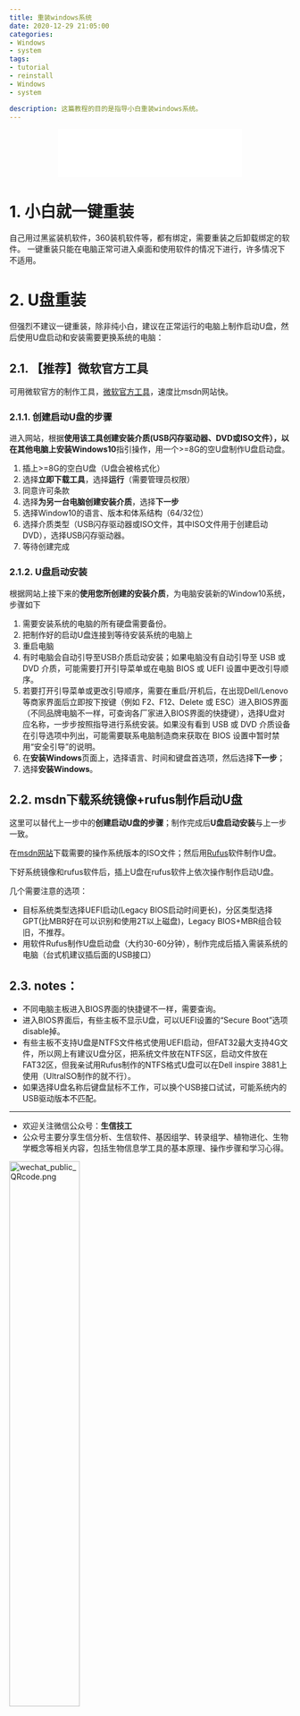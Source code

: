```yaml
---
title: 重装windows系统
date: 2020-12-29 21:05:00
categories: 
- Windows
- system
tags: 
- tutorial
- reinstall
- Windows
- system

description: 这篇教程的目的是指导小白重装windows系统。
---  
```


<div align="middle"><iframe frameborder="no" border="0" marginwidth="0" marginheight="0" width=330 height=86 src="//music.163.com/outchain/player?type=2&id=418550511&auto=1&height=66"></iframe></div>

# 1. 小白就一键重装
自己用过黑鲨装机软件，360装机软件等，都有绑定，需要重装之后卸载绑定的软件。
一键重装只能在电脑正常可进入桌面和使用软件的情况下进行，许多情况下不适用。

# 2. U盘重装
但强烈不建议一键重装，除非纯小白，建议在正常运行的电脑上制作启动U盘，然后使用U盘启动和安装需要更换系统的电脑：

## 2.1. 【推荐】微软官方工具
可用微软官方的制作工具，[微软官方工具](https://www.microsoft.com/zh-cn/software-download/windows10)，速度比msdn网站快。

### 2.1.1. 创建启动U盘的步骤
进入网站，根据**使用该工具创建安装介质(USB闪存驱动器、DVD或ISO文件），以在其他电脑上安装Windows10**指引操作，用一个>=8G的空U盘制作U盘启动盘。

1. 插上>=8G的空白U盘（U盘会被格式化）
2. 选择**立即下载工具**，选择**运行**（需要管理员权限）
3. 同意许可条款
4. 选择**为另一台电脑创建安装介质**，选择**下一步**
5. 选择Window10的语言、版本和体系结构（64/32位）
6. 选择介质类型（USB闪存驱动器或ISO文件，其中ISO文件用于创建启动DVD），选择USB闪存驱动器。
7. 等待创建完成

### 2.1.2. U盘启动安装
根据网站上接下来的**使用您所创建的安装介质**，为电脑安装新的Window10系统，步骤如下
1. 需要安装系统的电脑的所有硬盘需要备份。
2. 把制作好的启动U盘连接到等待安装系统的电脑上
3. 重启电脑
4. 有时电脑会自动引导至USB介质启动安装；如果电脑没有自动引导至 USB 或 DVD 介质，可能需要打开引导菜单或在电脑 BIOS 或 UEFI 设置中更改引导顺序。
5. 若要打开引导菜单或更改引导顺序，需要在重启/开机后，在出现Dell/Lenovo等商家界面后立即按下按键（例如 F2、F12、Delete 或 ESC）进入BIOS界面（不同品牌电脑不一样，可查询各厂家进入BIOS界面的快捷键），选择U盘对应名称，一步步按照指导进行系统安装。如果没有看到 USB 或 DVD 介质设备在引导选项中列出，可能需要联系电脑制造商来获取在 BIOS 设置中暂时禁用“安全引导”的说明。
6. 在**安装Windows**页面上，选择语言、时间和键盘首选项，然后选择**下一步**；
7. 选择**安装Windows**。


## 2.2. msdn下载系统镜像+rufus制作启动U盘
这里可以替代上一步中的**创建启动U盘的步骤**；制作完成后**U盘启动安装**与上一步一致。

在[msdn网站](https://msdn.itellyou.cn/)下载需要的操作系统版本的ISO文件；然后用[Rufus](https://rufus.ie/)软件制作U盘。

下好系统镜像和rufus软件后，插上U盘在rufus软件上依次操作制作启动U盘。

几个需要注意的选项：
- 目标系统类型选择UEFI启动(Legacy BIOS启动时间更长)，分区类型选择GPT(比MBR好在可以识别和使用2T以上磁盘)，Legacy BIOS+MBR组合较旧，不推荐。
- 用软件Rufus制作U盘启动盘（大约30-60分钟），制作完成后插入需装系统的电脑（台式机建议插后面的USB接口）


## 2.3. notes：
- 不同电脑主板进入BIOS界面的快捷键不一样，需要查询。
- 进入BIOS界面后，有些主板不显示U盘，可以UEFI设置的“Secure Boot”选项disable掉。
- 有些主板不支持U盘是NTFS文件格式使用UEFI启动，但FAT32最大支持4G文件，所以网上有建议U盘分区，把系统文件放在NTFS区，启动文件放在FAT32区，但我亲试用Rufus制作的NTFS格式U盘可以在Dell inspire 3881上使用（UltraISO制作的就不行）。
- 如果选择U盘名称后键盘鼠标不工作，可以换个USB接口试试，可能系统内的USB驱动版本不匹配。

-------

- 欢迎关注微信公众号：**生信技工**
- 公众号主要分享生信分析、生信软件、基因组学、转录组学、植物进化、生物学概念等相关内容，包括生物信息学工具的基本原理、操作步骤和学习心得。

<img src="https://github.com/yanzhongsino/yanzhongsino.github.io/blob/hexo/source/wechat/Wechat_public_qrcode.jpg?raw=true" width=50% title="wechat_public_QRcode.png" align=center/>